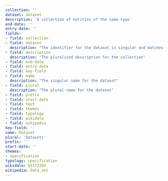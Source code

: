 ```yaml
---
collection: ''
dataset: dataset
description: 'A collection of entities of the same type'
end-date: ''
entry-date: ''
fields:
- field: collection
- field: dataset
  description: "The identifier for the dataset is singular and matches the key-field name"
- field: description
  description: "The pluralised description for the collection"
- field: end-date
- field: entry-date
- field: key-field
- field: name
  description: "The singular name for the dataset"
- field: plural
  description: "The plural name for the dataset"
- field: prefix
- field: start-date
- field: text
- field: themes
- field: typology
- field: wikidata
- field: wikipedia
key-field: ''
name: Dataset
plural: 'Datasets'
prefix: ''
start-date: ''
themes:
- specification
typology: specification
wikidata: Q1172284
wikipedia: Data_set
---
```

